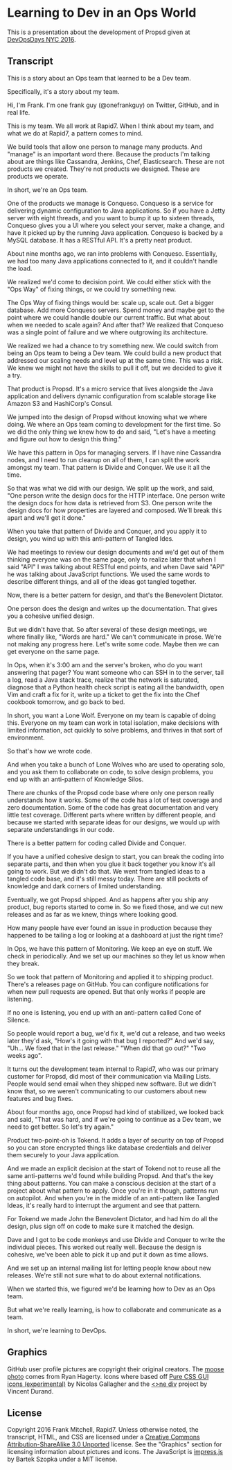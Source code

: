 # Learning to Dev in an Ops World #

This is a presentation about the development of Propsd given at [DevOpsDays NYC 2016][dod].

## Transcript ##

This is a story about an Ops team that learned to be a Dev team.

Specifically, it's a story about my team.

Hi, I'm Frank. I'm one frank guy (@onefrankguy) on Twitter, GitHub, and in real life.

This is my team. We all work at Rapid7. When I think about my team, and what we do
at Rapid7, a pattern comes to mind.

We build tools that allow one person to manage many products. And "manage" is an
important word there. Because the products I'm talking about are things like Cassandra,
Jenkins, Chef, Elasticsearch. These are not products we created. They're not
products we designed. These are products we operate.

In short, we're an Ops team.

One of the products we manage is Conqueso. Conqueso is a service for delivering dynamic
configuration to Java applications. So if you have a Jetty server with eight threads,
and you want to bump it up to sixteen threads, Conqueso gives you a UI where you
select your server, make a change, and have it picked up by the running Java application.
Conqueso is backed by a MySQL database. It has a RESTful API. It's a pretty neat
product.

About nine months ago, we ran into problems with Conqueso. Essentially, we had too many
Java applications connected to it, and it couldn't handle the load.

We realized we'd come to decision point. We could either stick with the "Ops Way" of fixing
things, or we could try something new.

The Ops Way of fixing things would be: scale up, scale out. Get a bigger database. Add more
Conqueso servers. Spend money and maybe get to the point where we could handle double our
current traffic. But what about when we needed to scale again? And after that? We realized
that Conqueso was a single point of failure and we where outgrowing its architecture.

We realized we had a chance to try something new. We could switch from being an Ops team
to being a Dev team. We could build a new product that addressed our scaling needs and
level up at the same time. This was a risk. We knew we might not have the skills to pull
it off, but we decided to give it a try.

That product is Propsd. It's a micro service that lives alongside the Java application
and delivers dynamic configuration from scalable storage like Amazon S3 and HashiCorp's
Consul.

We jumped into the design of Propsd without knowing what we where doing. We where an
Ops team coming to development for the first time. So we did the only thing we knew
how to do and said, "Let's have a meeting and figure out how to design this thing."

We have this pattern in Ops for managing servers. If I have nine Cassandra nodes, and
I need to run cleanup on all of them, I can split the work amongst my team. That pattern
is Divide and Conquer. We use it all the time.

So that was what we did with our design. We split up the work, and said, "One person
write the design docs for the HTTP interface. One person write the design docs for
how data is retrieved from S3. One person write the design docs for how properties are
layered and composed. We'll break this apart and we'll get it done."

When you take that pattern of Divide and Conquer, and you apply it to design, you wind
up with this anti-pattern of Tangled Ides.

We had meetings to review our design documents and we'd get out of them thinking everyone
was on the same page, only to realize later that when I said "API" I was talking about
RESTful end points, and when Dave said "API" he was talking about JavaScript functions.
We used the same words to describe different things, and all of the ideas got tangled
together.

Now, there is a better pattern for design, and that's the Benevolent Dictator.

One person does the design and writes up the documentation. That gives you a cohesive
unified design.

But we didn't have that. So after several of these design meetings, we where finally
like, "Words are hard." We can't communicate in prose. We're not making any progress here.
Let's write some code. Maybe then we can get everyone on the same page.

In Ops, when it's 3:00 am and the server's broken, who do you want answering that pager?
You want someone who can SSH in to the server, tail a log, read a Java stack trace,
realize that the network is saturated, diagnose that a Python health check script is
eating all the bandwidth, open Vim and craft a fix for it, write up a ticket to get the
fix into the Chef cookbook tomorrow, and go back to bed.

In short, you want a Lone Wolf. Everyone on my team is capable of doing this. Everyone on
my team can work in total isolation, make decisions with limited information, act quickly
to solve problems, and thrives in that sort of environment.

So that's how we wrote code.

And when you take a bunch of Lone Wolves who are used to operating solo, and you ask them
to collaborate on code, to solve design problems, you end up with an anti-pattern of
Knowledge Silos.

There are chunks of the Propsd code base where only one person really understands how
it works. Some of the code has a lot of test coverage and zero documentation. Some of
the code has great documentation and very little test coverage. Different parts where
written by different people, and because we started with separate ideas for our designs,
we would up with separate understandings in our code.

There is a better pattern for coding called Divide and Conquer.

If you have a unified cohesive design to start, you can break the coding into separate
parts, and then when you glue it back together you know it's all going to work. But we
didn't do that. We went from tangled ideas to a tangled code base, and it's still messy
today. There are still pockets of knowledge and dark corners of limited understanding.

Eventually, we got Propsd shipped. And as happens after you ship any product, bug reports
started to come in. So we fixed those, and we cut new releases and as far as we knew,
things where looking good.

How many people have ever found an issue in production because they happened to be tailing
a log or looking at a dashboard at just the right time?

In Ops, we have this pattern of Monitoring. We keep an eye on stuff. We check in periodically.
And we set up our machines so they let us know when they break.

So we took that pattern of Monitoring and applied it to shipping product. There's a
releases page on GitHub. You can configure notifications for when new pull requests are
opened. But that only works if people are listening.

If no one is listening, you end up with an anti-pattern called Cone of Silence.

So people would report a bug, we'd fix it, we'd cut a release, and two weeks later they'd
ask, "How's it going with that bug I reported?" And we'd say, "Uh... We fixed that in the
last release." "When did that go out?" "Two weeks ago".

It turns out the development team internal to Rapid7, who was our primary customer for
Propsd, did most of their communication via Mailing Lists. People would send email when
they shipped new software. But we didn't know that, so we weren't communicating to our
customers about new features and bug fixes.

About four months ago, once Propsd had kind of stabilized, we looked back and said, "That
was hard, and if we're going to continue as a Dev team, we need to get better. So let's
try again."

Product two-point-oh is Tokend. It adds a layer of security on top of Propsd so you can store
encrypted things like database credentials and deliver them securely to your Java application.

And we made an explicit decision at the start of Tokend not to reuse all the same anti-patterns
we'd found while building Propsd. And that's the key thing about patterns. You can make a
conscious decision at the start of a project about what pattern to apply. Once you're in it
though, patterns run on autopilot. And when you're in the middle of an anti-pattern like Tangled
Ideas, it's really hard to interrupt the argument and see that pattern.

For Tokend we made John the Benevolent Dictator, and had him do all the design, plus sign off
on code to make sure it matched the design.

Dave and I got to be code monkeys and use Divide and Conquer to write the individual pieces.
This worked out really well. Because the design is cohesive, we've been able to pick it up and
put it down as time allows.

And we set up an internal mailing list for letting people know about new releases. We're still
not sure what to do about external notifications.

When we started this, we figured we'd be learning how to Dev as an Ops team.

But what we're really learning, is how to collaborate and communicate as a team.

In short, we're learning to DevOps.

## Graphics ##

GitHub user profile pictures are copyright their original creators. The [moose photo][moose]
comes from Ryan Hagerty. Icons where based off [Pure CSS GUI icons (experimental)][icons] by Nicolas
Gallagher and the [&lt;&gt;ne div][one] project by Vincent Durand.

## License ##

Copyright 2016 Frank Mitchell, Rapid7. Unless otherwise noted, the transcript, HTML, and
CSS are licensed under a [Creative Commons Attribution-ShareAlike 3.0 Unported][cc] license.
See the "Graphics" section for licensing information about pictures and icons. The JavaScript
is [impress.js][] by Bartek Szopka under a MIT license.


[cc]: https://creativecommons.org/licenses/by-sa/3.0/ "CC BY-SA 3.0"
[moose]: https://commons.wikimedia.org/wiki/File:A_bull_moose_animal_mammal.jpg
[icons]: http://nicolasgallagher.com/pure-css-gui-icons/
[one]: http://one-div.com/
[impress.js]: https://github.com/impress/impress.js/
[dod]: https://www.devopsdays.org/events/2016-newyork/program/frank-mitchell/
